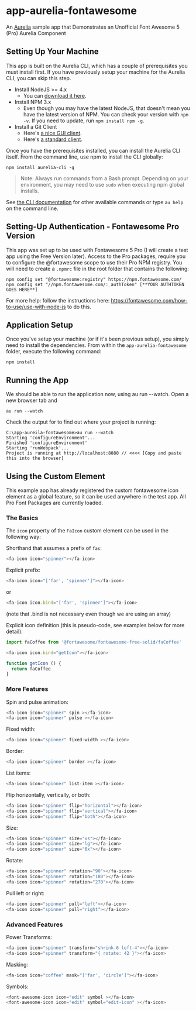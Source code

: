 # app-aurelia-fontawesome
An [Aurelia](http://www.aurelia.io/) sample app that Demonstrates an Unofficial Font Awesome 5 (Pro) Aurelia Component

## Setting Up Your Machine
This app is built on the Aurelia CLI, which has a couple of prerequisites you must install first. If you have previously setup your machine for the Aurelia CLI, you can skip this step.

* Install NodeJS >= 4.x
    * You can [download it here](https://nodejs.org/en/).
* Install NPM 3.x
    * Even though you may have the latest NodeJS, that doesn't mean you have the latest version of NPM. You can check your version with `npm -v`. If you need to update, run `npm install npm -g`.
* Install a Git Client
    * Here's [a nice GUI client](https://desktop.github.com).
    * Here's [a standard client](https://git-scm.com).

Once you have the prerequisites installed, you can install the Aurelia CLI itself. From the command line, use npm to install the CLI globally:

```
npm install aurelia-cli -g
```

> Note: Always run commands from a Bash prompt. Depending on your environment, you may need to use `sudo` when executing npm global installs.

See [the CLI documentation](https://github.com/aurelia/cli) for other available commands or type `au help` on the command line.

## Setting-Up Authentication - Fontawesome Pro Version
This app was set up to be used with Fontawesome 5 Pro (I will create a test app using the Free Version later). Access to the Pro packages, require you to configure the @fortawesome scope to use their Pro NPM registry. You will need to create a `.npmrc` file in the root folder that contains the following:

  ```shell
  npm config set "@fortawesome:registry" https://npm.fontawesome.com/
  npm config set "//npm.fontawesome.com/:_authToken" [**YOUR AUTHTOKEN GOES HERE**]
  ```

For more help: follow the instructions here: https://fontawesome.com/how-to-use/use-with-node-js to do this.

## Application Setup

Once you've setup your machine (or if it's been previous setup), you simply need to install the dependencies. From within the `app-aurelia-fontawesome` folder, execute the following command:

```
npm install
```

## Running the App
We should be able to run the application now, using au run --watch. Open a new browser tab and 
  ```shell
  au run --watch
  ```
Check the output for to find out where your project is running:
  ```shell
  C:\app-aureila-fontawesome>au run --watch
  Starting 'configureEnvironment'...
  Finished 'configureEnvironment'
  Starting 'runWebpack'...
  Project is running at http://localhost:8080 // <<<< [Copy and paste this into the browser]
  ```


## Using the Custom Element
This example app has already registered the custom fontawesome icon element as a global feature, so it can be used anywhere in the test app. All Pro Font Packages are currently loaded.

### The Basics

The `icon` property of the `FaIcon` custom element can be used in the following way:

Shorthand that assumes a prefix of `fas`:

```javascript
<fa-icon icon="spinner"></fa-icon>
```

Explicit prefix:

```javascript
<fa-icon icon="['far', 'spinner']"></fa-icon>
```
or
```javascript
<fa-icon icon.bind="['far', 'spinner']"></fa-icon>
```
(note that .bind is not necessary even though we are using an array)


Explicit icon definition (this is pseudo-code, see examples below for more detail):

```javascript
import faCoffee from '@fortawesome/fontawesome-free-solid/faCoffee'

<fa-icon icon.bind="getIcon"></fa-icon>

function getIcon () {
  return faCoffee
}
```

### More Features

Spin and pulse animation:

```javascript
<fa-icon icon="spinner" spin ></fa-icon>
<fa-icon icon="spinner" pulse ></fa-icon>
```

Fixed width:

```javascript
<fa-icon icon="spinner" fixed-width ></fa-icon>
```

Border:

```javascript
<fa-icon icon="spinner" border ></fa-icon>
```

List items:

```javascript
<fa-icon icon="spinner" list-item ></fa-icon>
```

Flip horizontally, vertically, or both:

```javascript
<fa-icon icon="spinner" flip="horizontal"></fa-icon>
<fa-icon icon="spinner" flip="vertical"></fa-icon>
<fa-icon icon="spinner" flip="both"></fa-icon>
```

Size:

```javascript
<fa-icon icon="spinner" size="xs"></fa-icon>
<fa-icon icon="spinner" size="lg"></fa-icon>
<fa-icon icon="spinner" size="6x"></fa-icon>
```

Rotate:

```javascript
<fa-icon icon="spinner" rotation="90"></fa-icon>
<fa-icon icon="spinner" rotation="180"></fa-icon>
<fa-icon icon="spinner" rotation="270"></fa-icon>
```

Pull left or right:

```javascript
<fa-icon icon="spinner" pull="left"></fa-icon>
<fa-icon icon="spinner" pull="right"></fa-icon>
```

### Advanced Features

Power Transforms:

```javascript
<fa-icon icon="spinner" transform="shrink-6 left-4"></fa-icon>
<fa-icon icon="spinner" transform="{ rotate: 42 }"></fa-icon>
```

Masking:

```javascript
<fa-icon icon="coffee" mask="['far', 'circle']"></fa-icon>
```

Symbols:

```javascript
<font-awesome-icon icon="edit" symbol ></fa-icon>
<font-awesome-icon icon="edit" symbol="edit-icon" ></fa-icon>
```

